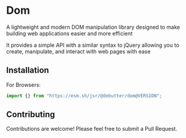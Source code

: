 # Dom

A lightweight and modern DOM manipulation library designed to make building web
applications easier and more efficient

It provides a simple API with a similar syntax to jQuery allowing you to create,
manipulate, and interact with web pages with ease

## Installation

For Browsers:

```javascript
import {} from "https://esm.sh/jsr/@debutter/dom@VERSION";
```

## Contributing

Contributions are welcome! Please feel free to submit a Pull Request.
